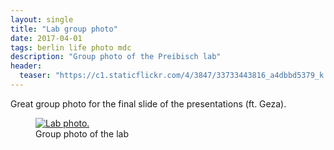 ```yaml
---
layout: single
title: "Lab group photo"
date: 2017-04-01
tags: berlin life photo mdc
description: "Group photo of the Preibisch lab"
header:
  teaser: "https://c1.staticflickr.com/4/3847/33733443816_a4dbbd5379_k.jpg"
---
```


Great group photo for the final slide of the presentations (ft. Geza).

<figure>
  <a href="{{ page.header.teaser }}"><img src="{{ page.header.teaser }}" alt="Lab photo."></a>
  <figcaption>Group photo of the lab</figcaption>
</figure>
